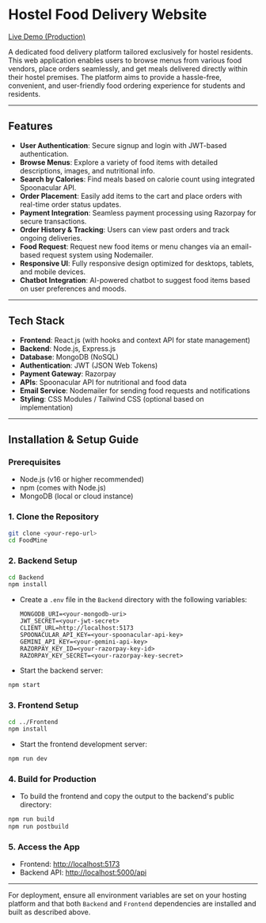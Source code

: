 # Hostel Food Delivery Website

[Live Demo (Production)](https://foodmine-zjz6.onrender.com)

A dedicated food delivery platform tailored exclusively for hostel residents. This web application enables users to browse menus from various food vendors, place orders seamlessly, and get meals delivered directly within their hostel premises. The platform aims to provide a hassle-free, convenient, and user-friendly food ordering experience for students and residents.

---

## Features

- **User Authentication**: Secure signup and login with JWT-based authentication.
- **Browse Menus**: Explore a variety of food items with detailed descriptions, images, and nutritional info.
- **Search by Calories**: Find meals based on calorie count using integrated Spoonacular API.
- **Order Placement**: Easily add items to the cart and place orders with real-time order status updates.
- **Payment Integration**: Seamless payment processing using Razorpay for secure transactions.
- **Order History & Tracking**: Users can view past orders and track ongoing deliveries.
- **Food Request**: Request new food items or menu changes via an email-based request system using Nodemailer.
- **Responsive UI**: Fully responsive design optimized for desktops, tablets, and mobile devices.
- **Chatbot Integration**: AI-powered chatbot to suggest food items based on user preferences and moods.

---

## Tech Stack

- **Frontend**: React.js (with hooks and context API for state management)
- **Backend**: Node.js, Express.js
- **Database**: MongoDB (NoSQL)
- **Authentication**: JWT (JSON Web Tokens)
- **Payment Gateway**: Razorpay
- **APIs**: Spoonacular API for nutritional and food data
- **Email Service**: Nodemailer for sending food requests and notifications
- **Styling**: CSS Modules / Tailwind CSS (optional based on implementation)

---

## Installation & Setup Guide

### Prerequisites
- Node.js (v16 or higher recommended)
- npm (comes with Node.js)
- MongoDB (local or cloud instance)

### 1. Clone the Repository
```sh
git clone <your-repo-url>
cd FoodMine
```

### 2. Backend Setup
```sh
cd Backend
npm install
```

- Create a `.env` file in the `Backend` directory with the following variables:
  ```env
  MONGODB_URI=<your-mongodb-uri>
  JWT_SECRET=<your-jwt-secret>
  CLIENT_URL=http://localhost:5173
  SPOONACULAR_API_KEY=<your-spoonacular-api-key>
  GEMINI_API_KEY=<your-gemini-api-key>
  RAZORPAY_KEY_ID=<your-razorpay-key-id>
  RAZORPAY_KEY_SECRET=<your-razorpay-key-secret>
  ```

- Start the backend server:
```sh
npm start
```

### 3. Frontend Setup
```sh
cd ../Frontend
npm install
```


- Start the frontend development server:
```sh
npm run dev
```

### 4. Build for Production
- To build the frontend and copy the output to the backend's public directory:
```sh
npm run build
npm run postbuild
```

### 5. Access the App
- Frontend: [http://localhost:5173](http://localhost:5173)
- Backend API: [http://localhost:5000/api](http://localhost:5000/api)

---

For deployment, ensure all environment variables are set on your hosting platform and that both `Backend` and `Frontend` dependencies are installed and built as described above.



